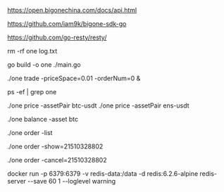 
<!-- bigone 交易所API文档 -->
https://open.bigonechina.com/docs/api.html

https://github.com/iam9k/bigone-sdk-go

https://github.com/go-resty/resty/


rm -rf one log.txt

go build -o one ./main.go

./one trade -priceSpace=0.01 -orderNum=0 &

ps -ef | grep one

<!-- 价格查询 -->
./one price -assetPair btc-usdt
./one price -assetPair ens-usdt

<!-- 交易账户余额查询 -->
./one balance -asset btc

<!-- 订单相关操作 -->
./one order -list

./one order -show=21510328802

./one order -cancel=21510328802

<!-- redis -->
docker run -p 6379:6379 -v redis-data:/data -d redis:6.2.6-alpine redis-server --save 60 1 --loglevel warning
